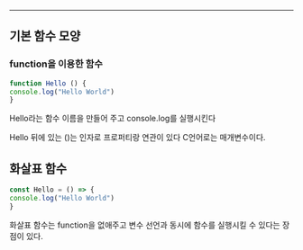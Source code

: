 


---
## 기본 함수 모양

### function을 이용한 함수

```jsx
function Hello () {
console.log("Hello World")
}
```

Hello라는 함수 이름을 만들어 주고 console.log를 실행시킨다

Hello 뒤에 있는 ()는 인자로 프로퍼티랑 연관이 있다 C언어로는 매개변수이다.

## 화살표 함수

```jsx
const Hello = () => {
console.log("Hello World")
}
```

화살표 함수는 function을 없애주고 변수 선언과 동시에 함수를 실행시킬 수 있다는 장점이 있다.